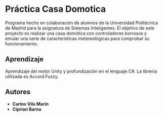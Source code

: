 # Práctica Casa Domotica

Programa hecho en colaboración de alumnos de la Universidad Politécnica de Madrid para la asignatura de Sistemas Inteligentes. El objetivo de este proyecto es realizar una casa domótica con controladores borrosos y emular una serie de características metereológicas para comprobar su funcionamiento.


## Aprendizaje

Aprendizaje del motor Unity y profundización en el lenguaje C#. La librería utilizada es Accord.Fuzzy.

## Autores

* **Carlos Vila Marín** 
* **Ciprian Barna** 





